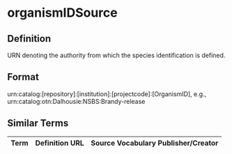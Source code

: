 # organismIDSource

## Definition 
URN denoting the authority from which the species identification is defined.

## Format
urn:catalog:[repository]:[institution]:[projectcode]:[OrganismID], e.g., urn:catalog:otn:Dalhousie:NSBS:Brandy-release

## Similar Terms 
|Term|Definition URL|Source Vocabulary Publisher/Creator|
|----|----------|-----------------|


 
